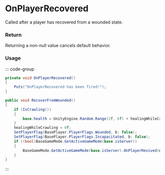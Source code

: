 # OnPlayerRecovered
<Badge type="info" text="Player"/><Badge type="danger" text="Carbon Compatible"/><Badge type="warning" text="Oxide Compatible"/>
Called after a player has recovered from a wounded state.

### Return
Returning a non-null value cancels default behavior.

### Usage
::: code-group
```csharp [Example]
private void OnPlayerRecovered()
{
	Puts("OnPlayerRecovered has been fired!");
}
```
```csharp [Source — Assembly-CSharp @ BasePlayer]
public void RecoverFromWounded()
{
	if (IsCrawling())
	{
		base.health = UnityEngine.Random.Range(2f, 6f) + healingWhileCrawling;
	}
	healingWhileCrawling = 0f;
	SetPlayerFlag(BasePlayer.PlayerFlags.Wounded, b: false);
	SetPlayerFlag(BasePlayer.PlayerFlags.Incapacitated, b: false);
	if ((bool)BaseGameMode.GetActiveGameMode(base.isServer))
	{
		BaseGameMode.GetActiveGameMode(base.isServer).OnPlayerRevived(null, this);
	}
}

```
:::
